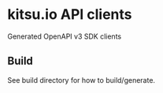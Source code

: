 # kitsu.io API clients

Generated OpenAPI v3 SDK clients

## Build

See build directory for how to build/generate.
